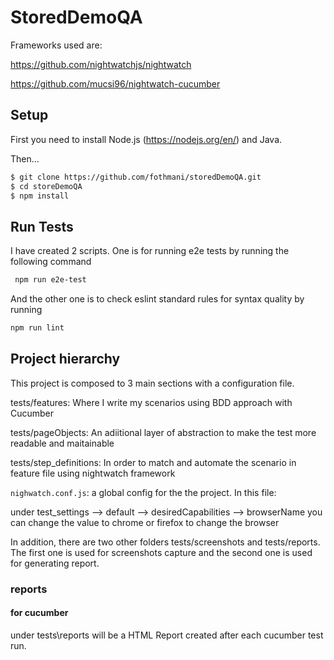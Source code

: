 # StoredDemoQA

Frameworks used are: 

https://github.com/nightwatchjs/nightwatch

https://github.com/mucsi96/nightwatch-cucumber

## Setup

First you need to install Node.js (https://nodejs.org/en/) and Java.

Then...

```sh
$ git clone https://github.com/fothmani/storedDemoQA.git
$ cd storeDemoQA
$ npm install
```

## Run Tests

I have created 2 scripts.
One is for running e2e tests by running the following command
```sh
 npm run e2e-test
```
And the other one is to check eslint standard rules for syntax quality by running
```sh
npm run lint
```

## Project hierarchy

This project is composed to 3 main sections with a configuration file.

tests/features: Where I write my scenarios using BDD approach with Cucumber

tests/pageObjects: An adiitional layer of abstraction to make the test more readable and maitainable

tests/step_definitions: In order to match and automate the scenario in feature file using nightwatch framework

`nighwatch.conf.js`: a global config for the the project. In this file:

under test_settings --> default --> desiredCapabilities --> browserName  you can change the value to chrome or firefox to change the browser

In addition, there are two other folders tests/screenshots and tests/reports. The first one is used for screenshots capture and the second one is used for generating report.


### reports
#### for cucumber
under tests\reports will be a HTML Report created after each cucumber test run.

